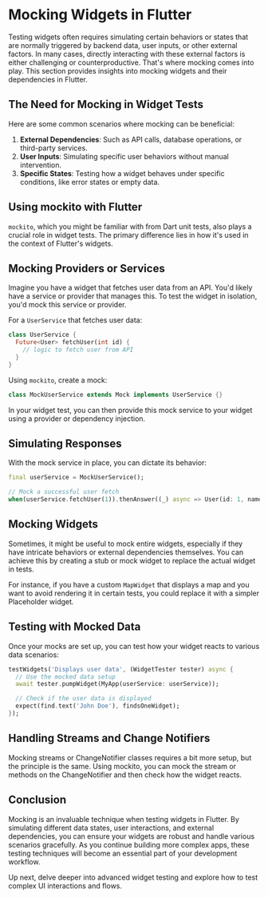 # Mocking Widgets in Flutter
Testing widgets often requires simulating certain behaviors or states that are normally triggered by backend data, user inputs, or other external factors. In many cases, directly interacting with these external factors is either challenging or counterproductive. That's where mocking comes into play. This section provides insights into mocking widgets and their dependencies in Flutter.

## The Need for Mocking in Widget Tests
Here are some common scenarios where mocking can be beneficial:

1. **External Dependencies**: Such as API calls, database operations, or third-party services.
2. **User Inputs**: Simulating specific user behaviors without manual intervention.
3. **Specific States**: Testing how a widget behaves under specific conditions, like error states or empty data.
   
## Using mockito with Flutter
`mockito`, which you might be familiar with from Dart unit tests, also plays a crucial role in widget tests. The primary difference lies in how it's used in the context of Flutter's widgets.

## Mocking Providers or Services
Imagine you have a widget that fetches user data from an API. You'd likely have a service or provider that manages this. To test the widget in isolation, you'd mock this service or provider.

For a `UserService` that fetches user data:
```dart
class UserService {
  Future<User> fetchUser(int id) {
    // logic to fetch user from API
  }
}
```

Using `mockito`, create a mock:
```dart
class MockUserService extends Mock implements UserService {}
```
In your widget test, you can then provide this mock service to your widget using a provider or dependency injection.

## Simulating Responses
With the mock service in place, you can dictate its behavior:
```dart
final userService = MockUserService();

// Mock a successful user fetch
when(userService.fetchUser(1)).thenAnswer((_) async => User(id: 1, name: 'John Doe'));
```
## Mocking Widgets
Sometimes, it might be useful to mock entire widgets, especially if they have intricate behaviors or external dependencies themselves. You can achieve this by creating a stub or mock widget to replace the actual widget in tests.

For instance, if you have a custom `MapWidget` that displays a map and you want to avoid rendering it in certain tests, you could replace it with a simpler Placeholder widget.

## Testing with Mocked Data
Once your mocks are set up, you can test how your widget reacts to various data scenarios:
```dart
testWidgets('Displays user data', (WidgetTester tester) async {
  // Use the mocked data setup
  await tester.pumpWidget(MyApp(userService: userService));

  // Check if the user data is displayed
  expect(find.text('John Doe'), findsOneWidget);
});
```

## Handling Streams and Change Notifiers
Mocking streams or ChangeNotifier classes requires a bit more setup, but the principle is the same. Using mockito, you can mock the stream or methods on the ChangeNotifier and then check how the widget reacts.

## Conclusion
Mocking is an invaluable technique when testing widgets in Flutter. By simulating different data states, user interactions, and external dependencies, you can ensure your widgets are robust and handle various scenarios gracefully. As you continue building more complex apps, these testing techniques will become an essential part of your development workflow.

Up next, delve deeper into advanced widget testing and explore how to test complex UI interactions and flows.

